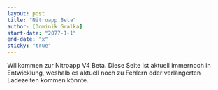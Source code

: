 ```yaml
---
layout: post
title: "Nitroapp Beta"
author: [Dominik Gralka]
start-date: "2077-1-1"
end-date: "x"
sticky: "true"
---
```

Willkommen zur Nitroapp V4 Beta. Diese Seite ist aktuell immernoch in Entwicklung, weshalb es aktuell noch zu Fehlern oder verlängerten Ladezeiten kommen könnte.
